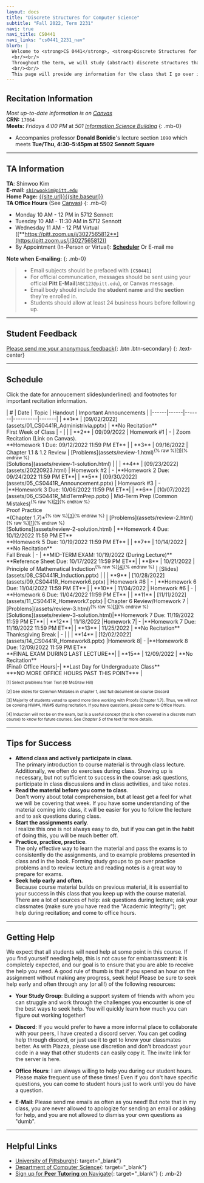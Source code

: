 ```yaml
---
layout: docs
title: "Discrete Structures for Computer Science"
subtitle: "Fall 2022, Term 2231"
navi: true
navi_title: CS0441
navi_links: "cs0441_2231_nav"
blurb: |
  Welcome to <strong>CS 0441</strong>, <strong>Discrete Structures for Computer Science</strong>, for the Fall 2022 term!
  <br/><br/>
  Throughout the term, we will study (abstract) discrete structures that are backbones of computer science. In particular, we will look at <em>logic, proofs, sets, relations, functions, counting, and probability</em>, with an emphasis on applications in computer science.
  <br/><br/>
  This page will provide any information for the class that I go over in recitation. Please check back for updates regularly, especially if you miss a recitation.
---
```


## Recitation Information

_Most up-to-date information is on [Canvas](https://canvas.pitt.edu)_  
**CRN:** `17064`  
**Meets:** _Fridays 4:00 PM_ at _501 [Information Science Building](https://map.concept3d.com/?id=1315#!m/386791)_
{: .mb-0}

- Accompanies professor **Donald Bonidie**'s lecture section `1090` which meets **Tue/Thu, 4:30–5:45pm at 5502 Sennott Square**

---

## TA Information

**TA**: Shinwoo Kim  
**E-mail**: [`shinwookim@pitt.edu`](mailto:shiwookim@pitt.edu)  
**Home Page:** [{{site.url}}{{site.baseurl}}]({{site.url}}{{site.baseurl}}/)  
**TA Office Hours** (See [Canvas](https://canvas.pitt.edu/))
{: .mb-0}

- Monday 10 AM - 12 PM in 5712 Sennott
- Tuesday 10 AM - 11:30 AM in 5712 Sennott
- Wednesday 11 AM - 12 PM Virtual ([**https://pitt.zoom.us/j/3027565812**](https://pitt.zoom.us/j/3027565812))
- By Appointment (In-Person or Virtual): [**Scheduler**](https://outlook.office.com/bookwithme/user/cf9122c6baae489ea2e99400607830e5@pitt.edu?anonymous&ep=pcard) Or E-mail me

**Note when E-mailing:**
{: .mb-0}

> - Email subjects should be prefaced with **`[CS0441]`**
> - For official communcation, messages should be sent using your official **Pitt E-Mail**(`ABC123@pitt.edu`), or Canvas message.
> - Email body should include the **student name** and the **section** they're enrolled in.
> - Students should allow at least 24 business hours before following up.

---

## Student Feedback

[Please send me your anonymous feedback](https://pitt.co1.qualtrics.com/jfe/form/SV_dd9suL0AkJctj2S){: .btn .btn-secondary}
{: .text-center}

---

## Schedule

Click the date for annoucement slides(underlined) and footnotes for important recitation information.

<div class="table-responsive" markdown="1">
| # | Date | Topic | Handout | Important Announcements |
|------|------|-------|----------|-------|
| **1** | [09/02/2022](assets/01_CS0441R_Administrivia.pptx) | **No Recitation** <br> First Week of Class | - | |
| **2** | 09/09/2022 | Homework #1 | - | Zoom Recitation (Link on Canvas). <br> **Homework 1 Due: 09/12/2022 11:59 PM ET** |
| **3** | 09/16/2022 | Chapter 1.1 & 1.2 Review | [Problems](assets/review-1.html)<sup>{% raw %}<a onclick='{{highlight("sch-nt-1")}}' href='#sch-nt-1'>[1]</a>{% endraw %}</sup><br>[Solutions](assets/review-1-solution.html) | |
| **4** | [09/23/2022](assets/20220923.html) | Homework #2 | - |**Homework 2 Due: 09/24/2022 11:59 PM ET**|
| **5** | [09/30/2022](assets/05_CS0441R_Announcement.pptx) | Homework #3 | - |**Homework 3 Due: 10/06/2022 11:59 PM ET**|
| **6** | [10/07/2022](assets/06_CS0441R_MidTermPrep.pptx) | Mid-Term Prep (Common Mistakes)<sup>{% raw %}<a onclick='{{highlight("sch-nt-2")}}' href='#sch-nt-2'>[2]</a>{% endraw %}</sup><br>Proof Practice <br> *(Chapter 1.7)*<sup>{% raw %}<a onclick='{{highlight("sch-nt-3")}}' href='#sch-nt-3'>[3]</a>{% endraw %}</sup> | [Problems](assets/review-2.html)<sup markdown="0">{% raw %}<a onclick='{{highlight("sch-nt-1")}}' href='#sch-nt-1'>[1]</a>{% endraw %}</sup><br>[Solutions](assets/review-2-solution.html) |  **Homework 4 Due: 10/12/2022 11:59 PM ET**<br> **Homework 5 Due: 10/19/2022 11:59 PM ET** |
| **7** | 10/14/2022 | **No Recitation** <br> Fall Break | - | **MID-TERM EXAM: 10/19/2022 (During Lecture)**<br> **Reference Sheet Due: 10/17/2022 11:59 PM ET**|
| **8** | 10/21/2022 | Principle of Mathematical Induction<sup>{% raw %}<a onclick='{{highlight("sch-nt-4")}}' href='#sch-nt-4'>[4]</a>{% endraw %}</sup> | [Slides](assets/08_CS0441R_Induction.pptx) |  |
| **9** | [10/28/2022](assets/09_CS0441R_Homework6.pptx) | Homework #6 | - | **Homework 6 Due: 11/04/2022 11:59 PM ET** |
| **10** | 11/04/2022 | Homework #6 | - | **Homework 6 Due: 11/04/2022 11:59 PM ET** |
| **11** | [11/11/2022](assets/11_CS0441R_Homework7.pptx) | Chapter 6 Review/Homework 7 | [Problems](assets/review-3.html)<sup markdown="0">{% raw %}<a onclick='{{highlight("sch-nt-1")}}' href='#sch-nt-1'>[1]</a>{% endraw %}</sup><br>[Solutions](assets/review-3-solution.html)|**Homework 7 Due: 11/19/2022 11:59 PM ET**|
| **12** | 11/18/2022 |Homework 7| - |**Homework 7 Due: 11/19/2022 11:59 PM ET**|
| **13** | 11/25/2022 | **No Recitation** <br> Thanksgiving Break | - | |
| **14** | [12/02/2022](assets/14_CS0441R_Homework8.pptx) |Homework 8| - |**Homework 8 Due: 12/09/2022 11:59 PM ET**<br />**FINAL EXAM DURING LAST LECTURE**|
| **15** | 12/09/2022 | **No Recitation**<br>(Final) Office Hours|-| **Last Day for Undergraduate Class**<br />***NO MORE OFFICE HOURS PAST THIS POINT*** |

</div>

<div style="font-size: 75%">
<p id="sch-nt-1" class="my-0" onclick='highlight_off()'>[1] Select problems from Text (&copy; McGraw Hill)</p>
<p id="sch-nt-2" class="my-0" onclick='highlight_off()'>[2] See slides for Common Mistakes in chapter 1, and full document on course Discord</p>
<p id="sch-nt-3" class="my-0" onclick='highlight_off()'>[3] Majority of students voted to spend more time working with Proofs (Chapter 1.7). Thus, we will not be coveing HW#4, HW#5 during recitation. If you have questions, please come to Office Hours.</p>
<p id="sch-nt-4" class="my-0" onclick='highlight_off()'>[4] Induction will not be on the exam, but is a useful concept (that is often covered in a discrete math course) to know for future courses. See <em>Chapter 5</em> of the text for more details.</p>

</div>

---

## Tips for Success

- **Attend class and actively participate in class**.<br>The primary introduction to course material is through class lecture. Additionally, we often do exercises during class. Showing up is necessary, but not sufficient to success in the course: ask questions, participate in class discussions and in class activities, and take notes.
- **Read the material before you come to class**.<br>Don't worry about total comprehension, but at least get a feel for what we will be covering that week. If you have some understanding of the material coming into class, it will be easier for you to follow the lecture and to ask questions during class.
- **Start the assignments early**.<br>I realize this one is not always easy to do, but if you can get in the habit of doing this, you will be much better off.
- **Practice, practice, practice**.<br>The only effective way to learn the material and pass the exams is to consistently do the assignments, and to example problems presented in class and in the book. Forming study groups to go over practice problems and to review lecture and reading notes is a great way to prepare for exams.
- **Seek help early and often.**<br>Because course material builds on previous material, it is essential to your success in this class that you keep up with the course material. There are a lot of sources of help: ask questions during lecture; ask your classmates (make sure you have read the "Academic Integrity"); get help during recitation; and come to office hours.

---

## Getting Help

We expect that all students will need help at some point in this course. If you find yourself needing help, this is not cause for embarrassment: it is completely expected, and our goal is to ensure that you are able to receive the help you need. A good rule of thumb is that if you spend an hour on the assignment without making any progress, seek help! Please be sure to seek help early and often through any (or all!) of the following resources:

- **Your Study Group**: Building a support system of friends with whom you can struggle and work through the challenges you encounter is one of the best ways to seek help. You will quickly learn how much you can figure out working together!

- **Discord**: If you would prefer to have a more informal place to collaborate with your peers, I have created a discord server. You can get coding help through discord, or just use it to get to know your classmates better. As with Piazza, please use discretion and don't broadcast your code in a way that other students can easily copy it. The invite link for the server is here.

- **Office Hours**: I am always willing to help you during our student hours. Please make frequent use of these times! Even if you don't have specific questions, you can come to student hours just to work until you do have a question.

- **E-Mail**: Please send me emails as often as you need! But note that in my class, you are never allowed to apologize for sending an email or asking for help, and you are not allowed to dismiss your own questions as "dumb".

---

## Helpful Links

- [University of Pittsburgh](https://pitt.edu){: target="\_blank"}
- [Department of Computer Science](https://cs.pitt.edu){: target="\_blank"}
- [Sign up for **Peer Tutoring** on Navigate](https://pitt.guide.eab.com/){: target="\_blank"}
  {: .mb-2}

<style>
    th{
        text-align: center;
    }
    .highlight{
        background-color: #FFFF00;
    }
</style>

<script>
    function highlight(id) {
        var already_highlighted = document.getElementsByClassName('highlight');
        if(already_highlighted.length > 0) already_highlighted[0].classList.remove("highlight");
        var toHighlight = document.getElementById(id);
        toHighlight.classList.toggle("highlight");
    }
    function highlight_off() {
        var already_highlighted = document.getElementsByClassName('highlight');
        if(already_highlighted.length > 0) already_highlighted[0].classList.remove("highlight");
    }
</script>
